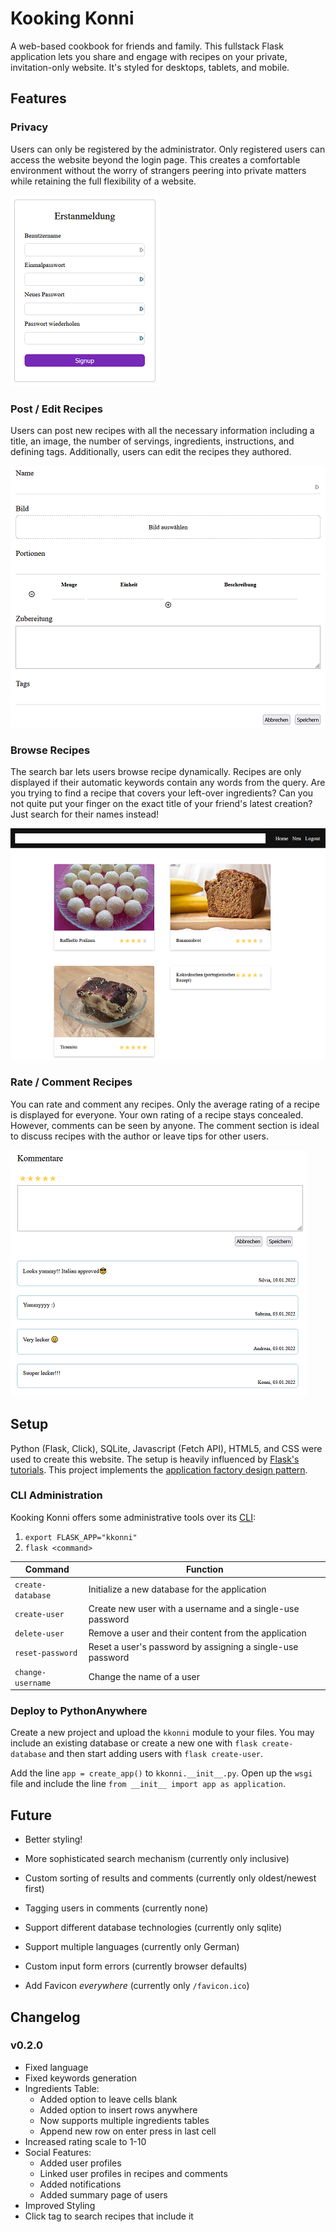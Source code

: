 # Kooking Konni

A web-based cookbook for friends and family.
This fullstack Flask application lets you share and engage with recipes on your private, invitation-only website.
It's styled for desktops, tablets, and mobile.
## Features

### Privacy

Users can only be registered by the administrator.
Only registered users can access the website beyond the login page.
This creates a comfortable environment without the worry of strangers peering into private matters
while retaining the full flexibility of a website.

![Registration Form](img/register.png)

### Post / Edit Recipes

Users can post new recipes with all the necessary information including
a title, an image, the number of servings, ingredients, instructions, and defining tags.
Additionally, users can edit the recipes they authored.

![Post Recipe](img/post.png)

### Browse Recipes

The search bar lets users browse recipe dynamically.
Recipes are only displayed if their automatic keywords contain any words from the query.
Are you trying to find a recipe that covers your left-over ingredients?
Can you not quite put your finger on the exact title of your friend's latest creation?
Just search for their names instead!

![Browse Recipes](img/browse.png)

### Rate / Comment Recipes

You can rate and comment any recipes.
Only the average rating of a recipe is displayed for everyone.
Your own rating of a recipe stays concealed.
However, comments can be seen by anyone. The comment section is ideal to discuss recipes with the author or leave tips for other users.

![Comment and Rate](img/comment.png)

## Setup

Python (Flask, Click), SQLite, Javascript (Fetch API), HTML5, and CSS were used to create this website.
The setup is heavily influenced by [Flask's tutorials](https://flask.palletsprojects.com/en/2.0.x/tutorial/deploy/).
This project implements the [application factory design pattern](https://flask.palletsprojects.com/en/2.0.x/patterns/appfactories/).

### CLI Administration

Kooking Konni offers some administrative tools over its [CLI](https://flask.palletsprojects.com/en/2.0.x/cli/):

1. ``export FLASK_APP="kkonni"``
2. ``flask <command>``

| Command             | Function                                                   |
|---------------------|------------------------------------------------------------|
| ``create-database`` | Initialize a new database for the application              |
| ``create-user``     | Create new user with a username and a single-use password  |
| ``delete-user``     | Remove a user and their content from the application       |
| ``reset-password``  | Reset a user's password by assigning a single-use password |
| ``change-username`` | Change the name of a user                                  |


### Deploy to PythonAnywhere

Create a new project and upload the `kkonni` module to your files.
You may include an existing database or create a new one with ``flask create-database``
and then start adding users with ``flask create-user``.

Add the line ``app = create_app()`` to ``kkonni.__init__.py``.
Open up the ``wsgi`` file and include the line ``from __init__ import app as application``.

## Future

* Better styling!

* More sophisticated search mechanism (currently only inclusive)

* Custom sorting of results and comments (currently only oldest/newest first)

* Tagging users in comments (currently none)

* Support different database technologies (currently only sqlite) 

* Support multiple languages (currently only German)

* Custom input form errors (currently browser defaults)

* Add Favicon _everywhere_ (currently only `/favicon.ico`)


## Changelog

### v0.2.0

* Fixed language
* Fixed keywords generation
* Ingredients Table:
  * Added option to leave cells blank
  * Added option to insert rows anywhere
  * Now supports multiple ingredients tables
  * Append new row on enter press in last cell
* Increased rating scale to 1-10
* Social Features:
  * Added user profiles
  * Linked user profiles in recipes and comments
  * Added notifications
  * Added summary page of users
* Improved Styling
* Click tag to search recipes that include it